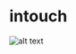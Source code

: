 # intouch


![alt text](https://github.com/ramosna/intouch/tree/main/gifs/addActivity.gif "Logo Title Text 1")

